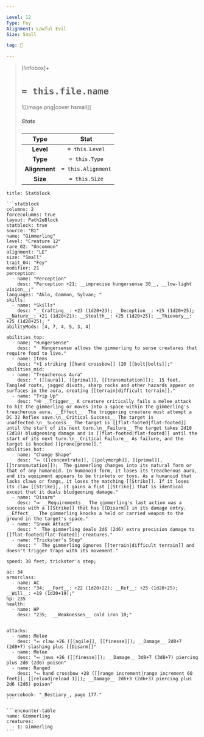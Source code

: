 ```yaml
---

Level: 12
Type: Fey
Alignment: Lawful Evil
Size: Small

tag: 👹

---
```


> [!infobox]+
> #  `= this.file.name`
> ![[image.png|cover hsmall]]
> ##### Stats
> Type | Stat |
> :---:|:---:|
> **Level** | `= this.Level` |
> **Type** | `= this.Type` |
> **Alignment** | `= this.Alignment` |
> **Size** | `= this.Size` |



````ad-info
title: Statblock

```statblock
columns: 2
forcecolumns: true
layout: Path2eBlock
statblock: true
source: "B1"
name: "Gimmerling"
level: "Creature 12"
rare_02: "Uncommon"
alignment: "LE"
size: "Small"
trait_04: "Fey"
modifier: 21
perception:
  - name: "Perception"
    desc: "Perception +21; __imprecise hungersense 30__, __low-light vision__;"
languages: "Aklo, Common, Sylvan; "
skills:
  - name: "Skills"
    desc: "__Crafting__: +23 (1d20+23); __Deception__: +25 (1d20+25); __Nature__: +21 (1d20+21); __Stealth__: +25 (1d20+25); __Thievery__: +25 (1d20+25); "
abilityMods: [4, 7, 4, 5, 3, 4]

abilities_top:
  - name: "Hungersense"
    desc: "  Hungersense allows the gimmerling to sense creatures that require food to live."
  - name: Items
    desc: "+1 striking [[hand crossbow]] (20 [[bolt|bolts]];"
abilities_mid:
  - name: "Treacherous Aura"
    desc: " ([[aura]], [[primal]], [[transmutation]]);  15 feet. Tangled roots, jagged divots, sharp rocks and other hazards appear on surfaces in the aura, creating [[terrain|difficult terrain]]."
  - name: "Trip Up"
    desc: "⬲ __Trigger__ A creature critically fails a melee attack to hit the gimmerling or moves into a space within the gimmerling's treacherous aura. __Effect__  The triggering creature must attempt a DC 32 Reflex save.\n__Critical Success__ The target is unaffected.\n__Success__ The target is [[flat-footed|flat-footed]] until the start of its next turn.\n__Failure__ The target takes 2d10 (2d10) bludgeoning damage and is [[flat-footed|flat-footed]] until the start of its next turn.\n__Critical Failure__ As failure, and the target is knocked [[prone|prone]]."
abilities_bot:
  - name: "Change Shape"
    desc: "⬻ ([[concentrate]], [[polymorph]], [[primal]], [[transmutation]]);  The gimmerling changes into its natural form or that of any humanoid. In humanoid form, it loses its treacherous aura, and its equipment appears to be trinkets or toys. As a humanoid that lacks claws or fangs, it loses the matching [[Strike]]. If it loses its claw [[Strike]], it gains a fist [[Strike]] that is identical except that it deals bludgeoning damage."
  - name: "Disarm"
    desc: "⬺ __Requirements__ The gimmerling's last action was a success with a [[Strike]] that has [[Disarm]] in its damage entry.  __Effect__  The gimmerling knocks a held or carried weapon to the ground in the target's space."
  - name: "Sneak Attack"
    desc: "  The gimmerling deals 2d6 (2d6) extra precision damage to [[flat-footed|flat-footed]] creatures."
  - name: "Trickster's Step"
    desc: "  The gimmerling ignores [[terrain|difficult terrain]] and doesn't trigger traps with its movement."

speed: 30 feet; trickster's step;

ac: 34
armorclass:
  - name: AC
    desc: "34; __Fort__: +22 (1d20+22); __Ref__: +25 (1d20+25); __Will__: +19 (1d20+19);"
hp: 235
health:
  - name: HP
    desc: "235;  __Weaknesses__ cold iron 10;"


attacks:
  - name: Melee
    desc: "⬻ claw +26 ([[agile]], [[finesse]]); __Damage__ 2d8+7 (2d8+7) slashing plus [[Disarm]]"
  - name: Melee
    desc: "⬻ jaws +26 ([[finesse]]); __Damage__ 3d8+7 (3d8+7) piercing plus 2d6 (2d6) poison"
  - name: Ranged
    desc: "⬻ hand crossbow +28 ([[range increment|range increment 60 feet]], [[reload|reload 1]]); __Damage__ 2d6+3 (2d6+3) piercing plus 2d6 (2d6) poison"

sourcebook: "_Bestiary_, page 177."
```

```encounter-table
name: Gimmerling
creatures:
  - 1: Gimmerling
```

````


